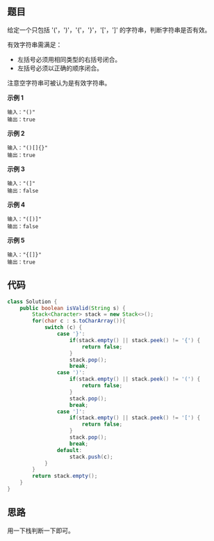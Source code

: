 ## 题目
给定一个只包括 '('，')'，'{'，'}'，'['，']' 的字符串，判断字符串是否有效。

有效字符串需满足：

* 左括号必须用相同类型的右括号闭合。
* 左括号必须以正确的顺序闭合。

注意空字符串可被认为是有效字符串。

**示例 1**
```
输入："()"
输出：true
```

**示例 2**
```
输入："()[]{}"
输出：true
```

**示例 3**
```
输入："(]"
输出：false
```

**示例 4**
```
输入："([)]"
输出：false
```

**示例 5**
```
输入："{[]}"
输出：true
```

## 代码
```Java
class Solution {
    public boolean isValid(String s) {
        Stack<Character> stack = new Stack<>();
        for(char c : s.toCharArray()){
            switch (c) {
                case '}':
                    if(stack.empty() || stack.peek() != '{') {
                        return false;
                    }
                    stack.pop();
                    break;
                case ')':
                    if(stack.empty() || stack.peek() != '(') {
                        return false;
                    }
                    stack.pop();
                    break;
                case ']':
                    if(stack.empty() || stack.peek() != '[') {
                        return false;
                    }
                    stack.pop();
                    break;
                default:
                    stack.push(c);
            }
        }
        return stack.empty();
    }
}
```
## 思路

用一下栈判断一下即可。